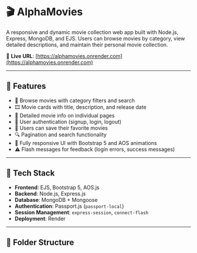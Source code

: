 # 🎬 AlphaMovies

A responsive and dynamic movie collection web app built with Node.js, Express, MongoDB, and EJS. Users can browse movies by category, view detailed descriptions, and maintain their personal movie collection.

🚀 **Live URL**: [https://alphamovies.onrender.com](https://alphamovies.onrender.com)

---

## 🌟 Features

- 📂 Browse movies with category filters and search
- 🎞️ Movie cards with title, description, and release date
- 📄 Detailed movie info on individual pages
- 🔐 User authentication (signup, login, logout)
- 💾 Users can save their favorite movies
- 🔍 Pagination and search functionality
- 📱 Fully responsive UI with Bootstrap 5 and AOS animations
- ⚠️ Flash messages for feedback (login errors, success messages)

---

## 🔧 Tech Stack

- **Frontend**: EJS, Bootstrap 5, AOS.js
- **Backend**: Node.js, Express.js
- **Database**: MongoDB + Mongoose
- **Authentication**: Passport.js (`passport-local`)
- **Session Management**: `express-session`, `connect-flash`
- **Deployment**: Render

---

## 📁 Folder Structure


